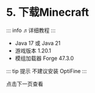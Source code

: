# 5. 下载Minecraft

::: info ♬详细教程
:::

- Java 17 或 Java 21
- 游戏版本 1.20.1
- 模组加载器 Forge 47.3.0

::: tip 提示
不建议安装 OptiFine
:::

点击下一页查看
